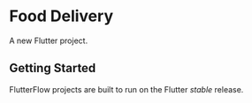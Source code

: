 # Food Delivery

A new Flutter project.

## Getting Started

FlutterFlow projects are built to run on the Flutter _stable_ release.
